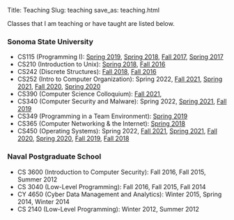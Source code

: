 Title: Teaching
Slug: teaching
save_as: teaching.html


Classes that I am teaching or have taught are listed below.

### Sonoma State University
 - CS115 (Programming I): [Spring 2019](http://blue.cs.sonoma.edu/cs115/S19/), [Spring 2018](http://blue.cs.sonoma.edu/cs115/S18/), [Fall 2017](http://blue.cs.sonoma.edu/cs115/F17/), [Spring 2017](http://blue.cs.sonoma.edu/cs115/S17/)
 - CS210 (Introduction to Unix): [Spring 2018](http://bit.ly/2BQh6cG), [Fall 2016](http://bit.ly/2Ayvir5)
 - CS242 (Discrete Structures): [Fall 2018](http://bit.ly/2yNuVHZ), [Fall 2016](http://bit.ly/2SsJsAF)
 - CS252 (Intro to Computer Organization): Spring 2022, [Fall 2021](https://bit.ly/2UYgfUQ), [Spring 2021](https://bit.ly/3pMxUZp), [Fall 2020](https://bit.ly/2BYDbtr), [Spring 2020](http://bit.ly/2QWkE5X)
 - CS390 (Computer Science Colloquium): [Fall 2021](https://bit.ly/3i8HUuY),
 - CS340 (Computer Security and Malware): Spring 2022, [Spring 2021](http://bit.ly/2XbGc0M), [Fall 2019](http://bit.ly/2ZlNBdT)
 - CS349 (Programming in a Team Environment): [Spring 2019](http://bit.ly/2ETsCqF)
 - CS365 (Computer Networking & the Internet): [Spring 2018](http://bit.ly/2F0LLqH)
 - CS450 (Operating Systems): Spring 2022, [Fall 2021](https://bit.ly/3zhy8xi), [Spring 2021](https://bit.ly/358ciPp), [Fall 2020](https://bit.ly/3fbqjyb), [Spring 2020](http://bit.ly/2FWNaxK), [Fall 2019](http://bit.ly/2I1qXAw), [Fall 2018](http://bit.ly/2EX9dqH)

### Naval Postgraduate School
 - CS 3600 (Introduction to Computer Security): Fall 2016, Fall 2015, Summer 2012
 - CS 3040 (Low-Level Programming): Fall 2016, Fall 2015, Fall 2014
 - CY 4650 (Cyber Data Management and Analytics): Winter 2015, Spring 2014, Winter 2014
 - CS 2140 (Low-Level Programming): Winter 2012, Summer 2012

